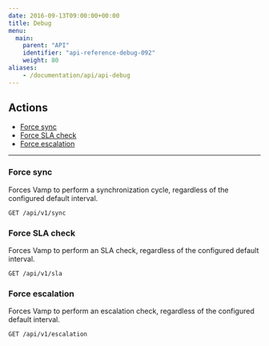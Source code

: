 ```yaml
---
date: 2016-09-13T09:00:00+00:00
title: Debug
menu:
  main:
    parent: "API"
    identifier: "api-reference-debug-092"
    weight: 80
aliases:
    - /documentation/api/api-debug
---
```


## Actions
 
 * [Force sync](/documentation/api/v0.9.2/api-debug/#force-sync)
 * [Force SLA check](/documentation/api/v0.9.2/api-debug/#force-sla-check)
 * [Force escalation](/documentation/api/v0.9.2/api-debug/#force-escalation) 

-------------------

### Force sync

Forces Vamp to perform a synchronization cycle, regardless of the configured default interval.

	GET /api/v1/sync
	
### Force SLA check	

Forces Vamp to perform an SLA check, regardless of the configured default interval.

	GET /api/v1/sla

### Force escalation	

Forces Vamp to perform an escalation check, regardless of the configured default interval.

	GET /api/v1/escalation